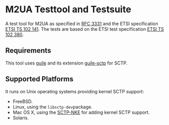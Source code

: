# M2UA Testtool and Testsuite
A test tool for M2UA as specified in [RFC 3331](https://tools.ietf.org/html/rfc3331)
and the ETSI specification
[ETSI TS 102 141](http://www.etsi.org/deliver/etsi_ts/102100_102199/102141/01.01.01_60/ts_102141v010101p.pdf).
The tests are based on the ETSI test specification
[ETSI TS 102 380](http://www.etsi.org/deliver/etsi_ts/102300_102399/102380/01.01.01_60/ts_102380v010101p.pdf).

## Requirements
This tool uses [guile](https://www.gnu.org/software/guile/) and its extension [guile-sctp](https://github.com/nplab/guile-sctp) for SCTP.

## Supported Platforms
It runs on Unix operating systems providing kernel SCTP support:
* FreeBSD.
* Linux, using the `libsctp-dev`package.
* Mac OS X, using the [SCTP-NKE](https://github.com/sctplab/SCTP_NKE_ElCapitan) for adding kernel SCTP support.
* Solaris.
